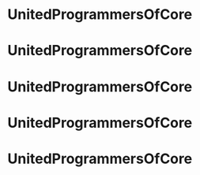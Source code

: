 # UnitedProgrammersOfCore
# UnitedProgrammersOfCore
# UnitedProgrammersOfCore
# UnitedProgrammersOfCore
# UnitedProgrammersOfCore
